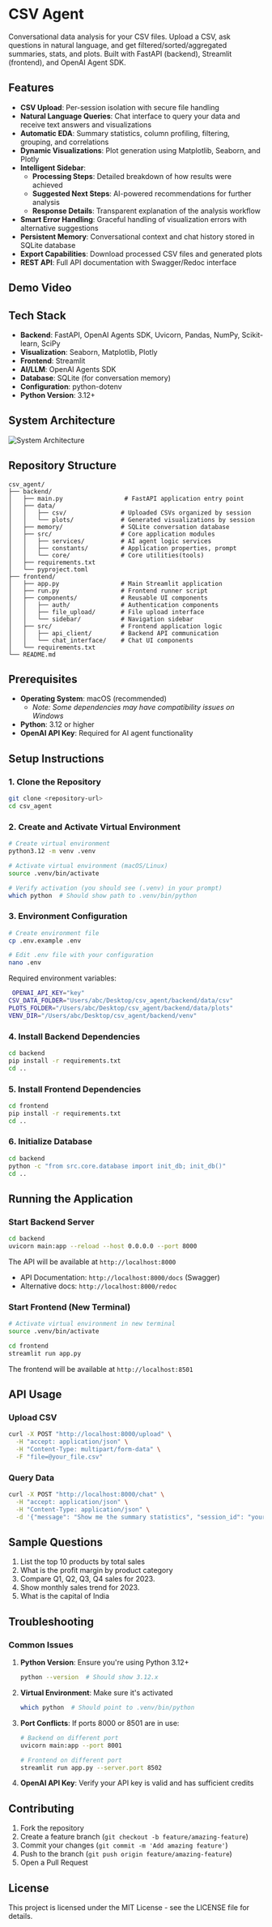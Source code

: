 # CSV Agent

Conversational data analysis for your CSV files. Upload a CSV, ask questions in natural language, and get filtered/sorted/aggregated summaries, stats, and plots. Built with FastAPI (backend), Streamlit (frontend), and OpenAI Agent SDK.

## Features
- **CSV Upload**: Per-session isolation with secure file handling 
- **Natural Language Queries**: Chat interface to query your data and receive text answers and visualizations
- **Automatic EDA**: Summary statistics, column profiling, filtering, grouping, and correlations
- **Dynamic Visualizations**: Plot generation using Matplotlib, Seaborn, and Plotly
- **Intelligent Sidebar**: 
  - **Processing Steps**: Detailed breakdown of how results were achieved
  - **Suggested Next Steps**: AI-powered recommendations for further analysis
  - **Response Details**: Transparent explanation of the analysis workflow
- **Smart Error Handling**: Graceful handling of visualization errors with alternative suggestions
- **Persistent Memory**: Conversational context and chat history stored in SQLite database
- **Export Capabilities**: Download processed CSV files and generated plots
- **REST API**: Full API documentation with Swagger/Redoc interface

## Demo Video


## Tech Stack
- **Backend**: FastAPI, OpenAI Agents SDK, Uvicorn, Pandas, NumPy, Scikit-learn, SciPy
- **Visualization**: Seaborn, Matplotlib, Plotly
- **Frontend**: Streamlit
- **AI/LLM**: OpenAI Agents SDK
- **Database**: SQLite (for conversation memory)
- **Configuration**: python-dotenv
- **Python Version**: 3.12+

## System Architecture

![System Architecture](assets/mermaid.png)


## Repository Structure
```
csv_agent/
├── backend/
│   ├── main.py                 # FastAPI application entry point
│   ├── data/
│   │   ├── csv/               # Uploaded CSVs organized by session
│   │   └── plots/             # Generated visualizations by session
│   ├── memory/                # SQLite conversation database
│   ├── src/                   # Core application modules
│   │   ├── services/          # AI agent logic services
│   │   ├── constants/         # Application properties, prompt
│   │   └── core/              # Core utilities(tools)
│   ├── requirements.txt
│   └── pyproject.toml
├── frontend/
│   ├── app.py                 # Main Streamlit application
│   ├── run.py                 # Frontend runner script
│   ├── components/            # Reusable UI components
│   │   ├── auth/              # Authentication components
│   │   ├── file_upload/       # File upload interface
│   │   └── sidebar/           # Navigation sidebar
│   ├── src/                   # Frontend application logic
│   │   ├── api_client/        # Backend API communication
│   │   └── chat_interface/    # Chat UI components
│   └── requirements.txt
└── README.md
```

## Prerequisites
- **Operating System**: macOS (recommended)
  - *Note: Some dependencies may have compatibility issues on Windows*
- **Python**: 3.12 or higher
- **OpenAI API Key**: Required for AI agent functionality

## Setup Instructions

### 1. Clone the Repository
```bash
git clone <repository-url>
cd csv_agent
```

### 2. Create and Activate Virtual Environment
```bash
# Create virtual environment
python3.12 -m venv .venv

# Activate virtual environment (macOS/Linux)
source .venv/bin/activate

# Verify activation (you should see (.venv) in your prompt)
which python  # Should show path to .venv/bin/python
```

### 3. Environment Configuration
```bash
# Create environment file
cp .env.example .env

# Edit .env file with your configuration
nano .env
```

Required environment variables:
```bash
 OPENAI_API_KEY="key"
CSV_DATA_FOLDER="Users/abc/Desktop/csv_agent/backend/data/csv"
PLOTS_FOLDER="/Users/abc/Desktop/csv_agent/backend/data/plots"
VENV_DIR="/Users/abc/Desktop/csv_agent/backend/venv"
```

### 4. Install Backend Dependencies
```bash
cd backend
pip install -r requirements.txt
cd ..
```

### 5. Install Frontend Dependencies
```bash
cd frontend
pip install -r requirements.txt
cd ..
```

### 6. Initialize Database
```bash
cd backend
python -c "from src.core.database import init_db; init_db()"
cd ..
```

## Running the Application

### Start Backend Server
```bash
cd backend
uvicorn main:app --reload --host 0.0.0.0 --port 8000
```
The API will be available at `http://localhost:8000`
- API Documentation: `http://localhost:8000/docs` (Swagger)
- Alternative docs: `http://localhost:8000/redoc`

### Start Frontend (New Terminal)
```bash
# Activate virtual environment in new terminal
source .venv/bin/activate

cd frontend
streamlit run app.py
```
The frontend will be available at `http://localhost:8501`


## API Usage

### Upload CSV
```bash
curl -X POST "http://localhost:8000/upload" \
  -H "accept: application/json" \
  -H "Content-Type: multipart/form-data" \
  -F "file=@your_file.csv"
```

### Query Data
```bash
curl -X POST "http://localhost:8000/chat" \
  -H "accept: application/json" \
  -H "Content-Type: application/json" \
  -d '{"message": "Show me the summary statistics", "session_id": "your-session-id"}'
```
## Sample Questions

1. List the top 10 products by total sales
2. What is the profit margin by product category
3. Compare Q1, Q2, Q3, Q4 sales for 2023.
4. Show monthly sales trend for 2023.
5. What is the capital of India
## Troubleshooting

### Common Issues
1. **Python Version**: Ensure you're using Python 3.12+
   ```bash
   python --version  # Should show 3.12.x
   ```

2. **Virtual Environment**: Make sure it's activated
   ```bash
   which python  # Should point to .venv/bin/python
   ```

3. **Port Conflicts**: If ports 8000 or 8501 are in use:
   ```bash
   # Backend on different port
   uvicorn main:app --port 8001
   
   # Frontend on different port
   streamlit run app.py --server.port 8502
   ```

4. **OpenAI API Key**: Verify your API key is valid and has sufficient credits

## Contributing
1. Fork the repository
2. Create a feature branch (`git checkout -b feature/amazing-feature`)
3. Commit your changes (`git commit -m 'Add amazing feature'`)
4. Push to the branch (`git push origin feature/amazing-feature`)
5. Open a Pull Request

## License
This project is licensed under the MIT License - see the LICENSE file for details.
